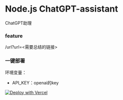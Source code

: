 # Node.js ChatGPT-assistant

ChatGPT助理

### feature

<url>/url?url=<需要总结的链接>

### 一键部署

环境变量：
 - API_KEY：openai的key

[![Deploy with Vercel](https://vercel.com/button)](https://vercel.com/new/git/external?repository-url=https://github.com/jichangee/chatgpt-assistant&env=API_KEY&project-name=chatgpt-assistant&repository-name=chatgpt-assistant)
